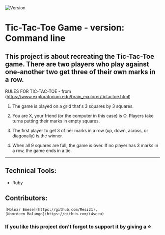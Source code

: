 <img alt="Version" src="https://img.shields.io/badge/version-1.0.0-blue.svg?cacheSeconds=2592000" />

Tic-Tac-Toe Game  - version: Command line 
==========================================
This project is about recreating the Tic-Tac-Toe game. There are two players who play against one-another two get three of their own marks in a row.
---
RULES FOR TIC-TAC-TOE - from (https://www.exploratorium.edu/brain_explorer/tictactoe.html)

1. The game is played on a grid that's 3 squares by 3 squares.

2. You are X, your friend (or the computer in this case) is O. Players take turns putting their marks in empty squares.

3. The first player to get 3 of her marks in a row (up, down, across, or diagonally) is the winner.

4. When all 9 squares are full, the game is over. If no player has 3 marks in a row, the game ends in a tie.
---

## Technical Tools:
- Ruby

## Contributors:
	[Molnar Emese](https://github.com/Mesi21),
	[Noordeen Malango](https://github.com/i4seeu)

### If you like this project don't forgot to support it by giving a :star: 
